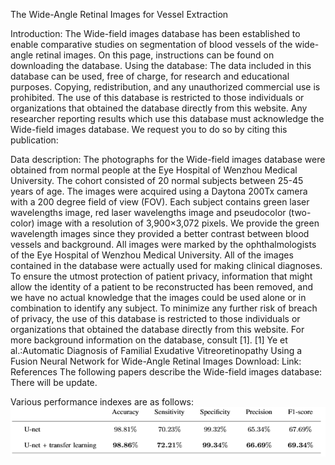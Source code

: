 The Wide-Angle Retinal Images for Vessel Extraction

Introduction: The Wide-field images database has been established to enable comparative studies on segmentation of blood vessels of the wide-angle retinal images. On this page, instructions can be found on downloading the database.
Using the database:  The data included in this database can be used, free of charge, for research and educational purposes. Copying, redistribution, and any unauthorized commercial use is prohibited. The use of this database is restricted to those individuals or organizations that obtained the database directly from this website. Any researcher reporting results which use this database must acknowledge the Wide-field images database. We request you to do so by citing this publication: 

Data description: The photographs for the Wide-field images database were obtained from normal people at the Eye Hospital of Wenzhou Medical University. The cohort consisted of 20 normal subjects between 25-45 years of age. The images were acquired using a Daytona 200Tx camera with a 200 degree field of view (FOV). Each subject contains green laser wavelengths image, red laser wavelengths image and pseudocolor (two-color) image with a resolution of 3,900×3,072 pixels. We provide the green wavelength images since they provided a better contrast between blood vessels and background. All images were marked by the ophthalmologists of the Eye Hospital of Wenzhou Medical University.
All of the images contained in the database were actually used for making clinical diagnoses. To ensure the utmost protection of patient privacy, information that might allow the identity of a patient to be reconstructed has been removed, and we have no actual knowledge that the images could be used alone or in combination to identify any subject. To minimize any further risk of breach of privacy, the use of this database is restricted to those individuals or organizations that obtained the database directly from this website. 
For more background information on the database, consult [1]. 
[1] Ye et al.:Automatic Diagnosis of Familial Exudative Vitreoretinopathy Using a Fusion Neural Network for Wide-Angle Retinal Images
Download:
Link:
References
The following papers describe the Wide-field images database: 
There will be update.

Various performance indexes are as follows:
![performance](https://github.com/FundusResearch/WARI/blob/master/performance.png) 
